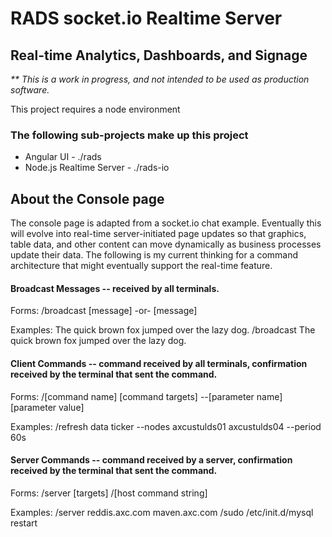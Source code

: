 # RADS socket.io Realtime Server

## Real-time Analytics, Dashboards, and Signage

_** This is a work in progress, and not intended to be used as production software._

This project requires a node environment

### The following sub-projects make up this project

* Angular UI - ./rads
* Node.js Realtime Server - ./rads-io

## About the Console page

The console page is adapted from a socket.io chat example.  Eventually this will evolve into real-time server-initiated page updates so that graphics, table data, and other content can move dynamically as business processes update their data.  The following is my current thinking for a command architecture that might eventually support the real-time feature.

#### Broadcast Messages -- received by all terminals.

  Forms:
    /broadcast [message]
     -or-
    [message]

  Examples:
    The quick brown fox jumped over the lazy dog.
    /broadcast The quick brown fox jumped over the lazy dog.

#### Client Commands -- command received by all terminals, confirmation received by the terminal that sent the command.

  Forms:
    /[command name] [command targets] --[parameter name] [parameter value]

  Examples:
    /refresh data ticker --nodes axcustulds01 axcustulds04 --period 60s

#### Server Commands -- command received by a server, confirmation received by the terminal that sent the command.

  Forms:
    /server [targets] /[host command string]

  Examples:
    /server reddis.axc.com maven.axc.com /sudo /etc/init.d/mysql restart
